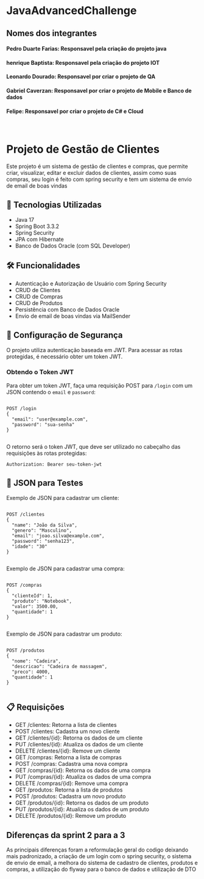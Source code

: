 # JavaAdvancedChallenge

## Nomes dos integrantes
#### Pedro Duarte Farias: Responsavel pela criação do projeto java
#### henrique Baptista: Responsavel pela criação do projeto IOT
#### Leonardo Dourado: Responsavel por criar o projeto de QA
#### Gabriel Caverzan: Responsavel por criar o projeto de Mobile e Banco de dados
#### Felipe: Responsavel por criar o projeto de C# e Cloud
<br>

</head>
<body>
  <h1>Projeto de Gestão de Clientes</h1>
  <p>Este projeto é um sistema de gestão de clientes e compras, que permite criar, visualizar, editar e excluir dados de clientes, assim como suas compras, seu login é feito com spring security e tem um  sistema de envio de email de boas vindas</p>

  <h2>🚀 Tecnologias Utilizadas</h2>
  <ul>
    <li>Java 17</li>
    <li>Spring Boot 3.3.2</li>
    <li>Spring Security</li>
    <li>JPA com Hibernate</li>
    <li>Banco de Dados Oracle (com SQL Developer)</li>
  </ul>

  <h2>🛠️ Funcionalidades</h2>
  <ul>
    <li>Autenticação e Autorização de Usuário com Spring Security</li>
    <li>CRUD de Clientes</li>
    <li>CRUD de Compras</li>
    <li>CRUD de Produtos</li>
    <li>Persistência com Banco de Dados Oracle</li>
    <li>Envio de email de boas vindas via MailSender</li>
  </ul>


  <h2>🔐 Configuração de Segurança</h2>
  <p>O projeto utiliza autenticação baseada em JWT. Para acessar as rotas protegidas, é necessário obter um token JWT.</p>

  <h3>Obtendo o Token JWT</h3>
  <p>Para obter um token JWT, faça uma requisição POST para <code>/login</code> com um JSON contendo o <code>email</code> e <code>password</code>:</p>
  <pre><code>
POST /login
{
  "email": "user@example.com",
  "password": "sua-senha"
}
  </code></pre>
  <p>O retorno será o token JWT, que deve ser utilizado no cabeçalho das requisições às rotas protegidas:</p>
  <pre><code>Authorization: Bearer seu-token-jwt</code></pre>

  <h2>📄 JSON para Testes</h2>
  <p>Exemplo de JSON para cadastrar um cliente:</p>
  <pre><code>
POST /clientes
{
  "name": "João da Silva",
  "genero": "Masculino",
  "email": "joao.silva@example.com",
  "password": "senha123",
  "idade": "30"
}
  </code></pre>

  <p>Exemplo de JSON para cadastrar uma compra:</p>
  <pre><code>
POST /compras
{
  "clienteId": 1,
  "produto": "Notebook",
  "valor": 3500.00,
  "quantidade": 1
}
  </code></pre>

  <p>Exemplo de JSON para cadastrar um produto:</p>
  <pre><code>
POST /produtos
{
  "nome": "Cadeira",
  "descricao": "Cadeira de massagem",
  "preco": 4000,
  "quantidade": 1
}
  </code></pre>

 <h2>📋 Requisições</h2>
  <ul>
    <li>GET /clientes: Retorna a lista de clientes</li>
    <li>POST /clientes: Cadastra um novo cliente</li>
    <li>GET /clientes/{id}: Retorna os dados de um cliente</li>
    <li>PUT /clientes/{id}: Atualiza os dados de um cliente</li>
    <li>DELETE /clientes/{id}: Remove um cliente</li>
    <li>GET /compras: Retorna a lista de compras</li>
    <li>POST /compras: Cadastra uma nova compra</li>
    <li>GET /compras/{id}: Retorna os dados de uma compra</li>
    <li>PUT /compras/{id}: Atualiza os dados de uma compra</li>
    <li>DELETE /compras/{id}: Remove uma compra</li>
    <li>GET /produtos: Retorna a lista de produtos</li>
    <li>POST /produtos: Cadastra um novo produto</li>
    <li>GET /produtos/{id}: Retorna os dados de um produto</li>
    <li>PUT /produtos/{id}: Atualiza os dados de um produto</li>
    <li>DELETE /produtos/{id}: Remove um produto</li>
  </ul>


<h2>Diferenças da sprint 2 para a 3</h2>
<p> As principais diferenças foram a reformulação geral do codigo deixando mais padronizado, a criação de um login com o spring security, o sistema de envio de email, a melhora do sistema de cadastro de clientes, produtos e compras, a utilização do flyway para o banco de dados e utilização de DTO</p>

